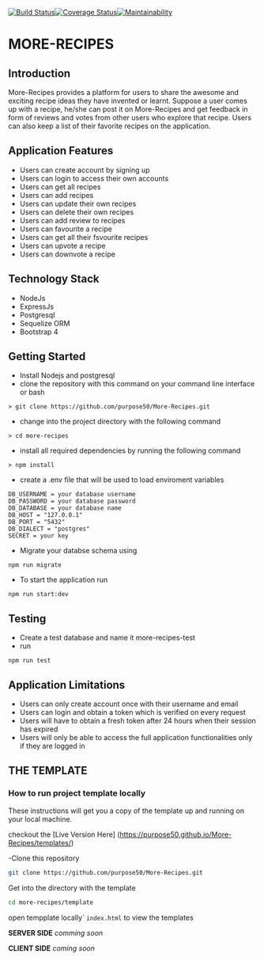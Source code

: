 [![Build Status](https://travis-ci.org/purpose50/More-Recipes.svg?branch=develope)](https://travis-ci.org/purpose50/More-Recipes)[![Coverage Status](https://coveralls.io/repos/github/purpose50/More-Recipes/badge.svg?branch=develope)](https://coveralls.io/github/purpose50/More-Recipes?branch=develope)[![Maintainability](https://api.codeclimate.com/v1/badges/6753de9e4ea67da6fd09/maintainability)](https://codeclimate.com/github/purpose50/More-Recipes/maintainability)


# MORE-RECIPES

## Introduction
More-Recipes​ provides a platform for users to share the awesome and exciting recipe ideas they
have invented or learnt. Suppose a user comes up with a recipe, he/she can post it on
More-Recipes​ and get feedback in form of reviews and votes from other users who explore that
recipe. Users can also keep a list of their favorite recipes on the application.

## Application Features
* Users can create account by signing up
* Users can login to access their own accounts
* Users can get all recipes
* Users can add recipes
* Users can update their own recipes
* Users can delete their own recipes
* Users can add review to recipes
* Users can favourite a recipe
* Users can get all their fsvourite recipes
* Users can upvote a recipe
* Users can downvote a recipe

## Technology Stack
* NodeJs
* ExpressJs
* Postgresql
* Sequelize ORM
* Bootstrap 4

## Getting Started
* Install Nodejs and postgresql
* clone the repository with this command on your command line interface or bash

```
> git clone https://github.com/purpose50/More-Recipes.git
```
* change into the project directory with the following command

```
> cd more-recipes
```
* install all required dependencies by running the following command

```
> npm install
```
* create a .env file that will be used to load enviroment variables

```
DB_USERNAME = your database username
DB_PASSWORD = your database password
DB_DATABASE = your database name
DB_HOST = "127.0.0.1"
DB_PORT = "5432"
DB_DIALECT = "postgres"
SECRET = your key
```

* Migrate your databse schema using

```
npm run migrate
```

* To start the application run

```
npm run start:dev
```

## Testing
* Create a test database and name it more-recipes-test
* run 
``` 
npm run test 
```

## Application Limitations
* Users can only create account once with their username and email
* Users can login and obtain a token which is verified on every request
* Users will have to obtain a fresh token after 24 hours when their session has expired
* Users will only be able to access the full application functionalities only if they are logged in


## THE TEMPLATE

### How to run project template locally

These instructions will get you a copy of the template up and running on your local machine.

checkout the [Live Version Here] (https://purpose50.github.io/More-Recipes/templates/)

-Clone this repository
```bash
git clone https://github.com/purpose50/More-Recipes.git
```
Get into the directory with the template
```bash
cd more-recipes/template
```
open tempplate locally`
```index.html``` to view the templates




**SERVER SIDE**
*comming soon*




**CLIENT SIDE**
*coming soon*
